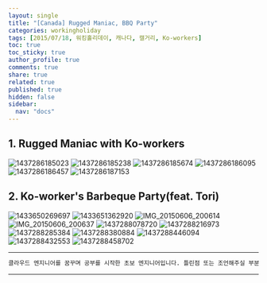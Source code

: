 ```yaml
---
layout: single
title: "[Canada] Rugged Maniac, BBQ Party"
categories: workingholiday
tags: [2015/07/18, 워킹홀리데이, 캐나다, 캘거리, Ko-workers]
toc: true
toc_sticky: true
author_profile: true
comments: true
share: true
related: true
published: true
hidden: false
sidebar:
  nav: "docs"
---
```


## 1. Rugged Maniac with Ko-workers

![1437286185023](https://user-images.githubusercontent.com/124491456/229278873-325c8cff-f444-4f01-a6f2-c8fe7304bf85.jpeg)
![1437286185238](https://user-images.githubusercontent.com/124491456/229278879-82be493e-e3db-4fe4-866e-adb7e9ae8bed.jpeg)
![1437286185674](https://user-images.githubusercontent.com/124491456/229278883-12d3c370-06c2-4550-9a47-8a93cf323343.jpeg)
![1437286186095](https://user-images.githubusercontent.com/124491456/229278900-40c306ee-5119-4719-92c3-d5762fec0331.jpeg)
![1437286186457](https://user-images.githubusercontent.com/124491456/229278905-1763fdb6-a19c-4cea-b1f6-a838c300d201.jpeg)
![1437286187153](https://user-images.githubusercontent.com/124491456/229278922-9c5374a0-fe16-427e-9260-091f8f2179c6.jpeg)

## 2. Ko-worker's Barbeque Party(feat. Tori)

![1433650269697](https://user-images.githubusercontent.com/124491456/229278599-9ad0a2f4-f1cb-4c5e-a263-454d2e93188f.jpeg)
![1433651362920](https://user-images.githubusercontent.com/124491456/229278601-7106a9e7-12bc-49ef-ba77-c4870f7c2c35.jpeg)
![IMG_20150606_200614](https://user-images.githubusercontent.com/124491456/229278607-8be3065a-6dc6-460c-ae30-1c927ad7a41a.jpg)
![IMG_20150606_200637](https://user-images.githubusercontent.com/124491456/229278609-f7231976-9f70-4c75-be0d-431b6d89db39.jpg)
![1437288078720](https://user-images.githubusercontent.com/124491456/229278688-abc34914-3cca-4a4d-974c-62d40fad64e2.jpeg)
![1437288216973](https://user-images.githubusercontent.com/124491456/229278694-0ab88999-d168-4956-afa4-6e5c06000fff.jpeg)
![1437288285384](https://user-images.githubusercontent.com/124491456/229278700-8184e8fa-3b96-4fe0-9e5d-83e9f85b7cfe.jpeg)
![1437288380884](https://user-images.githubusercontent.com/124491456/229278716-3fecebca-3dfb-4055-962b-4f0228efa173.jpeg)
![1437288446094](https://user-images.githubusercontent.com/124491456/229278728-c2b097f8-ceca-4587-953a-83a5820cb760.jpeg)
![1437288432553](https://user-images.githubusercontent.com/124491456/229278732-fd443e8e-f7f8-4b54-84b2-1195647af1e5.jpeg)
![1437288458702](https://user-images.githubusercontent.com/124491456/229278740-f5e6ed66-5ff1-4415-bcd4-17d6f0af80b9.jpeg)

---

```bash
클라우드 엔지니어를 꿈꾸며 공부를 시작한 초보 엔지니어입니다. 틀린점 또는 조언해주실 부분이 있으시면 친절하게 댓글 부탁드립니다. 방문해 주셔서 감사합니다 :)
```

---
